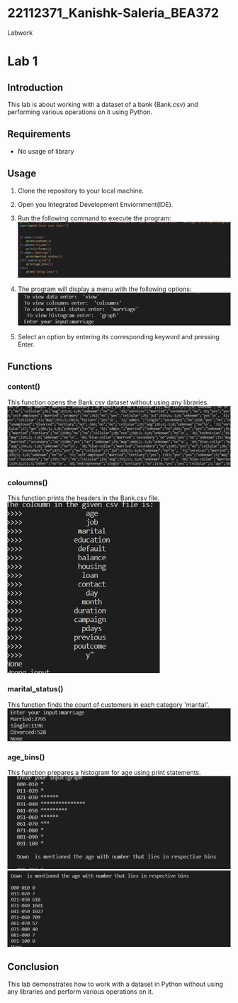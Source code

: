 # 22112371_Kanishk-Saleria_BEA372
 Labwork
# Lab 1

## Introduction

This lab is about working with a dataset of a bank (Bank.csv) and performing various operations on it using Python.

## Requirements

- No usage of library 

## Usage

1. Clone the repository to your local machine.
2. Open you Integrated Development Enviornment(IDE).
3. Run the following command to execute the program:
![Alt text](image.png)

4. The program will display a menu with the following options:
![Alt text](image-1.png)

5. Select an option by entering its corresponding keyword and pressing Enter.

## Functions

### content()

This function opens the Bank.csv dataset without using any libraries.
![Alt text](image-4.png)
### coloumns()

This function prints the headers in the Bank.csv file.
![Alt text](image-3.png)
### marital_status()

This function finds the count of customers in each category 'marital'.
![Alt text](image-2.png)
### age_bins()

This function prepares a histogram for age using print statements.
![Alt text](image-5.png)
![Alt text](image-6.png)
## Conclusion

This lab demonstrates how to work with a dataset in Python without using any libraries and perform various operations on it.

